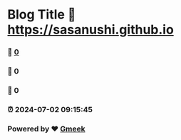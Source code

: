 # Blog Title :link: https://sasanushi.github.io 
### :page_facing_up: [0](https://sasanushi.github.io/tag.html) 
### :speech_balloon: 0 
### :hibiscus: 0 
### :alarm_clock: 2024-07-02 09:15:45 
### Powered by :heart: [Gmeek](https://github.com/Meekdai/Gmeek)
